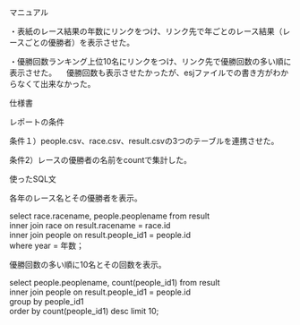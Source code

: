 マニュアル

・表紙のレース結果の年数にリンクをつけ、リンク先で年ごとのレース結果（レースごとの優勝者）を表示させた。

・優勝回数ランキング上位10名にリンクをつけ、リンク先で優勝回数の多い順に表示させた。
　優勝回数も表示させたかったが、esjファイルでの書き方がわからなくて出来なかった。



仕様書

 レポートの条件
 
 条件１）people.csv、race.csv、result.csvの3つのテーブルを連携させた。
 
 条件2）レースの優勝者の名前をcountで集計した。
 
 使ったSQL文
 
 各年のレース名とその優勝者を表示。
 
 select race.racename, people.peoplename from result \
                     inner join race on result.racename = race.id \
                     inner join people on result.people_id1 = people.id \
                     where year = 年数；
                     
優勝回数の多い順に10名とその回数を表示。

select people.peoplename, count(people_id1) from result \
                     inner join people on result.people_id1 = people.id \
                     group by people_id1 \
                     order by count(people_id1) desc limit 10;
